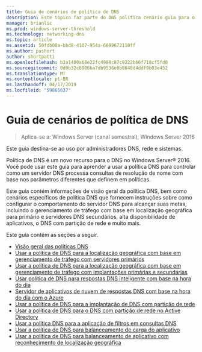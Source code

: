 ```yaml
---
title: Guia de cenários de política de DNS
description: Este tópico faz parte do DNS política cenário guia para o Windows Server 2016
manager: brianlic
ms.prod: windows-server-threshold
ms.technology: networking-dns
ms.topic: article
ms.assetid: 50fdb08a-bbd8-4107-954a-6699672110ff
ms.author: pashort
author: shortpatti
ms.openlocfilehash: b3a1400a68e22fc4988c87c9222b66f718cf5fd0
ms.sourcegitcommit: 0d0b32c8986ba7db9536e0b8648d4ddf9b03e452
ms.translationtype: MT
ms.contentlocale: pt-BR
ms.lasthandoff: 04/17/2019
ms.locfileid: "59865637"
---
```

# <a name="dns-policy-scenario-guide"></a>Guia de cenários de política de DNS

>Aplica-se a: Windows Server (canal semestral), Windows Server 2016

Este guia destina-se ao uso por administradores DNS, rede e sistemas.  
  
Política de DNS é um novo recurso para o DNS no Windows Server&reg; 2016. Você pode usar este guia para aprender a usar a política DNS para controlar como um servidor DNS processa consultas de resolução de nome com base nos parâmetros diferentes que definem em políticas.   
  
Este guia contém informações de visão geral da política DNS, bem como cenários específicos de política DNS que fornecem instruções sobre como configurar o comportamento do servidor DNS para alcançar suas metas, incluindo o gerenciamento de tráfego com base em localização geográfica para primário e servidores DNS secundários, alta disponibilidade de aplicativos, o DNS com partição de rede e muito mais.  
  
Este guia contém as seções a seguir.  
  
- [Visão geral das políticas DNS](DNS-Policies-Overview.md)  
- [Usar a política de DNS para a localização geográfica com base em gerenciamento de tráfego com servidores primários](primary-geo-location.md)  
- [Usar a política de DNS para a localização geográfica com base em gerenciamento de tráfego com implantações primárias e secundárias](primary-secondary-geo-location.md)  
- [Usar política de DNS para respostas DNS inteligente com base na hora do dia](dns-tod-intelligent.md)
- [Servidor de aplicativos de nuvem de respostas DNS com base na hora do dia com o Azure](dns-tod-azure-cloud-app-server.md)
- [Usar a política de DNS para a implantação de DNS com partição de rede](split-brain-DNS-deployment.md)
- [Usar a política de DNS para o DNS com partição de rede no Active Directory](dns-sb-with-ad.md)
- [Usar a política DNS para a aplicação de filtros em consultas DNS](apply-filters-on-dns-queries.md)
- [Usar a política de DNS para balanceamento de carga do aplicativo](app-lb.md)
- [Usar a política de DNS para balanceamento de aplicativo com reconhecimento de localização geográfica](app-lb-geo.md)

